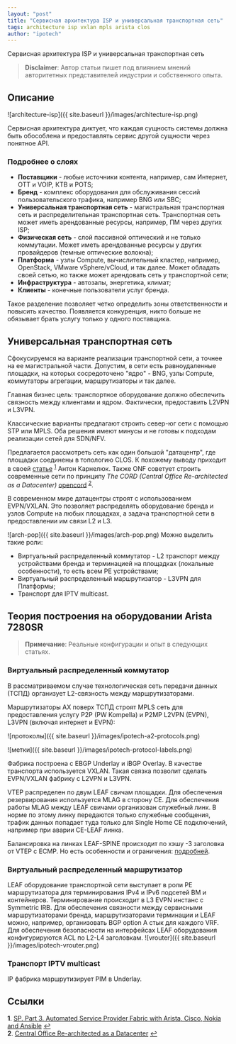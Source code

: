 ```yaml
---
layout: "post"
title: "Сервисная архитектура ISP и универсальная транспортная сеть"
tags: architecture isp vxlan mpls arista clos
author: "ipotech"
---
```


Сервисная архитектура ISP и универсальная транспортная сеть

> **Disclaimer**:
Автор статьи пишет под влиянием мнений авторитетных представителей индустрии и собственного опыта.

## Описание
![architecture-isp]({{ site.baseurl }}/images/architecture-isp.png)

Сервисная архитектура диктует, что каждая сущность системы должна быть обособлена и предоставлять сервис другой сущности через понятное API.

### Подробнее о слоях
* **Поставщики** - любые источники контента, например, сам Интернет, OTT и VOIP, КТВ и POTS;
* **Бренд** - комплекс оборудования для обслуживания сессий пользовательского трафика, например BNG или SBC;
* **Универсальная транспортная сеть** - магистральная транспортная сеть и распределительная транспортная сеть. Транспортная сеть может иметь арендованные ресурсы, например, ПМ через других ISP;
* **Физическая сеть** - слой пассивной оптический и не только коммутации. Может иметь арендованные ресурсы у других провайдеров (темные оптические волокна);
* **Платформа** - узлы Compute, вычислительный кластер, например, OpenStack, VMware vSphere/vCloud, и так далее. Может обладать своей сетью, но также может арендовать сеть у транспортной сети;
* **Инфраструктура** - автозалы, энергетика, климат;
* **Клиенты** - конечные пользователи услуг бренда.

Такое разделение позволяет четко определить зоны ответственности и повысить качество. Появляется конкуренция, никто больше не обязывает брать услугу только у одного поставщика.

## Универсальная транспортная сеть
Сфокусируемся на варианте реализации транспортной сети, а точнее на ее магистральной части.
Допустим, в сети есть равноудаленные площадки, на которых сосредоточено "ядро" - BNG, узлы Compute, коммутаторы агрегации, маршрутизаторы и так далее.

Главная бизнес цель: транспортное оборудование должно обеспечить связность между клиентами и ядром. Фактически, предоставить L2VPN и L3VPN.

Классические варианты предлагают строить север-юг сети с помощью STP или MPLS. Оба решения имеют минусы и не готовы к подходам реализации сетей для SDN/NFV.

Предлагается рассмотреть сеть как один большой "датацентр", где площадки соединены в топологию CLOS. К похожему выводу приходит в своей [статье](http://karneliuk.com/2019/01/sp-part-3-automated-service-provider-fabric-with-arista-cisco-nokia-and-ansible/) <sup id="a1">[1](#f1)</sup> Антон Карнелюк. Также ONF советует строить современные сети по принципу _The CORD (Central Office Re-architected as a Datacenter)_ [opencord](https://www.opennetworking.org/cord/) <sup id="a2">[2](#f2)</sup>.

В современном мире датацентры строят с использованием EVPN/VXLAN. Это позволяет распределять оборудование бренда и узлов Compute на любых площадках, а задача транспортной сети в предоставлении им связи L2 и L3.

![arch-pop]({{ site.baseurl }}/images/arch-pop.png)
Можно выделить такие роли:
- Виртуальный распределенный коммутатор - L2 транспорт между устройствами бренда и терминацией на площадках (локальные особенности), то есть всем PE устройствами;
- Виртуальный распределенный маршрутизатор - L3VPN для Платформы;
- Транспорт для IPTV multicast.

## Теория построения на оборудовании Arista 7280SR

> **Примечание**: Реальные конфигурации и опыт в следующих статьях.

### Виртуальный распределенный коммутатор
В рассматриваемом случае технологическая сеть передачи данных (ТСПД) организует L2-связность между маршрутизаторами.

Маршрутизаторы AX поверх ТСПД строят MPLS сеть для предоставления услугу P2P \(PW Kompella\) и P2MP L2VPN \(EVPN\), L3VPN \(включая интернет и EVPN\):

![протоколы]({{ site.baseurl }}/images/ipotech-a2-protocols.png)

![метки]({{ site.baseurl }}/images/ipotech-protocol-labels.png)

Фабрика построена с EBGP Underlay и iBGP Overlay. В качестве транспорта используется VXLAN. Такая связка позволит сделать EVPN/VXLAN фабрику с L2VPN и L3VPN.

VTEP распределен по двум LEAF свичам площадки. Для обеспечения резервирования используется MLAG в сторону CE. Для обеспечения работы MLAG между LEAF свичами организован служебный линк. В норме по этому линку передаются только служебные сообщения, трафик данных попадает туда только для Single Home CE подключений, например при аварии CE-LEAF линка.

Балансировка на линках LEAF-SPINE происходит по хэшу -3 заголовка от VTEP с ECMP. Но есть особенности и ограничения: [подробней](/2019/06/24/juniper-mx-mpls-examples.html).

### Виртуальный распределенный маршрутизатор
LEAF оборудование транспортной сети выступает в роли PE маршрутизатора для терминирования IPv4 и IPv6 подсетей ВМ и контейнеров. Терминирование происходит в L3 EVPN инстанс с Symmetric IRB. Для обеспечения связности между сервисными маршрутизаторами бренда, маршрутизаторами терминации и LEAF можно, например, организовать BGP option A стык для каждого VRF. Для обеспечения безопасности на интерфейсах LEAF оборудования конфигурируются ACL по L2-L4 заголовкам.
![vrouter]({{ site.baseurl }}/images/ipotech-vrouter.png)

### Транспорт IPTV multicast
IP фабрика маршрутизирует PIM в Underlay.

## Ссылки
<b id="f1">1</b>. [SP. Part 3. Automated Service Provider Fabric with Arista, Cisco, Nokia and Ansible](http://karneliuk.com/2019/01/sp-part-3-automated-service-provider-fabric-with-arista-cisco-nokia-and-ansible/) [↩](#a1)<br/>
<b id="f2">2</b>. [Central Office Re-architected as a Datacenter](https://www.opennetworking.org/cord/) [↩](#a2)<br/>

